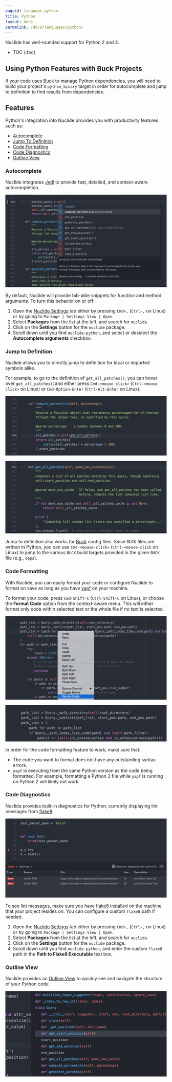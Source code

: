```yaml
---
pageid: language-python
title: Python
layout: docs
permalink: /docs/languages/python/
---
```


Nuclide has well-rounded support for Python 2 and 3.

* TOC
{:toc}

## Using Python Features with Buck Projects

If your code uses Buck to manage Python dependencies, you will need to build
your project's `python_binary` target in order for autocomplete and
jump to definition to find results from dependencies.

## Features

Python's integration into Nuclide provides you with productivity features such as:

- [Autocomplete](#features__autocomplete)
- [Jump To Definition](#features__jump-to-definition)
- [Code Formatting](#features__code-formatting)
- [Code Diagnostics](#features__code-diagnostics)
- [Outline View](#features__outline-view)

### Autocomplete

Nuclide integrates [Jedi](http://jedi.jedidjah.ch/) to provide fast,
detailed, and context-aware autocompletion.

![](/static/images/docs/language-python-autocomplete.png)

By default, Nuclide will provide tab-able snippets for function and method
arguments. To turn this behavior on or off:

1. Open the [Nuclide Settings](/docs/editor/basics/#preferences-pane) tab either by pressing `Cmd+,` (`Ctrl-,` on Linux) or by going to `Package | Settings View | Open`.
2. Select **Packages** from the list at the left, and search for `nuclide`.
3. Click on the **Settings** button for the `nuclide` package.
4. Scroll down until you find `nuclide-python`, and select or deselect the **Autocomplete arguments** checkbox.

### Jump to Definition

Nuclide allows you to directly jump to definition for local or imported symbols
alike.

For example, to go to the definition of `get_all_patches()`, you can
hover over `get_all_patches()`and either press `Cmd-<mouse click>`
(`Ctrl-<mouse click>` on Linux) or `Cmd-Option-Enter` (`Ctrl-Alt-Enter` on Linux).

![](/static/images/docs/language-python-jump-to-definition-link.png)

![](/static/images/docs/language-python-jump-to-definition-result.png)

Jump to definition also works for [Buck](http://buckbuild.com) config files.
Since `BUCK` files are written in Python, you can use `Cmd-<mouse-click>`
(`Ctrl-<mouse-click` on Linux) to jump to the various `BUCK` build targets
provided in the given `BUCK` file (e.g., `deps`).

### Code Formatting

With Nuclide, you can easily format your code or configure Nuclide to format on
save as long as you have [yapf](https://github.com/google/yapf) on your machine.

To format your code, press `Cmd-Shift-C` (`Ctrl-Shift-C` on Linux), or choose
the **Format Code** option from the context-aware menu. This will either format only code
within selected text or the whole file if no text is selected.

![](/static/images/docs/language-python-code-format-before.png)

![](/static/images/docs/language-python-code-format-after.png)

In order for the code formatting feature to work, make sure that:

- The code you want to format does not have any outstanding syntax errors.
- `yapf` is executing from the same Python version as the code being formatted. For
example, formatting a Python 3 file while `yapf` is running on Python 2 will likely
not work.

### Code Diagnostics

Nuclide provides built-in diagnostics for Python, currently displaying lint messages
from [flake8](http://flake8.pycqa.org/en/latest/).

![](/static/images/docs/language-python-code-diagnostics.png)

To see lint messages, make sure you have [flake8](http://flake8.pycqa.org/en/latest/)
installed on the machine that your project resides on. You can configure a custom
`flake8` path if needed.

1. Open the [Nuclide Settings](/docs/editor/basics/#preferences-pane) tab either by pressing `Cmd+,` (`Ctrl-,` on Linux) or by going to `Package | Settings View | Open`.
2. Select **Packages** from the list at the left, and search for `nuclide`.
3. Click on the **Settings** button for the `nuclide` package.
4. Scroll down until you find `nuclide-python`, and enter the custom `flake8` path in the **Path to Flake8 Executable** text box.

### Outline View

Nuclide provides an [Outline View](/docs/features/outline-view) to quickly see
and navigate the structure of your Python code.

![](/static/images/docs/language-python-outline-view.png)
